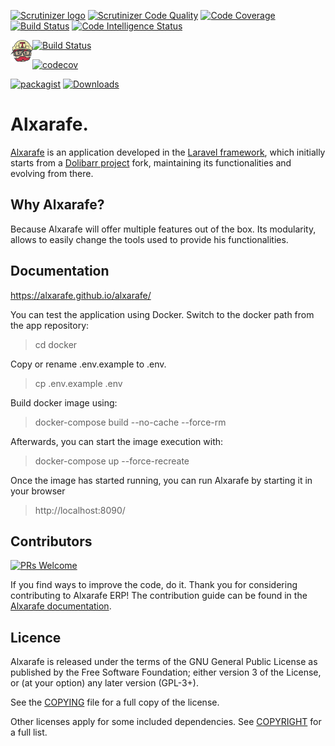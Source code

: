 [![Scrutinizer logo](https://scrutinizer-ci.com/images/logo.png)](https://scrutinizer-ci.com/g/alxarafe/alxarafe/?branch=master)
[![Scrutinizer Code Quality](https://scrutinizer-ci.com/g/alxarafe/alxarafe/badges/quality-score.png?b=master)](https://scrutinizer-ci.com/g/alxarafe/alxarafe/?branch=master)
[![Code Coverage](https://scrutinizer-ci.com/g/alxarafe/alxarafe/badges/coverage.png?b=master)](https://scrutinizer-ci.com/g/alxarafe/alxarafe/?branch=master)
[![Build Status](https://scrutinizer-ci.com/g/alxarafe/alxarafe/badges/build.png?b=master)](https://scrutinizer-ci.com/g/alxarafe/alxarafe/build-status/master)
[![Code Intelligence Status](https://scrutinizer-ci.com/g/alxarafe/alxarafe/badges/code-intelligence.svg?b=master)](https://scrutinizer-ci.com/code-intelligence)

[<img align="left" width="35" height="35" src="https://github.com/alxarafe/alxarafe/blob/master/resources/img/TravisCI-Mascot-1.png">](https://travis-ci.org/alxarafe/alxarafe)
[![Build Status](https://travis-ci.org/alxarafe/alxarafe.svg?branch=master)](https://travis-ci.org/alxarafe/alxarafe)

[![codecov](https://codecov.io/gh/alxarafe/alxarafe/branch/master/graph/badge.svg)](https://codecov.io/gh/alxarafe/alxarafe)

[![packagist](https://img.shields.io/packagist/v/alxarafe/alxarafe.svg)](https://packagist.org/packages/alxarafe/alxarafe)
[![Downloads](https://img.shields.io/packagist/dt/alxarafe/alxarafe.svg)](https://packagist.org/packages/alxarafe/alxarafe)

# Alxarafe.

[Alxarafe](https://alxarafe.com) is an application developed in the [Laravel framework](https://laravel.com/), which initially starts from a [Dolibarr project](https://www.dolibarr.es/) fork, maintaining its functionalities and evolving from there.

## Why Alxarafe?

Because Alxarafe will offer multiple features out of the box.
Its modularity, allows to easily change the tools used to provide his functionalities.

## Documentation

https://alxarafe.github.io/alxarafe/

You can test the application using Docker. Switch to the docker path from the app repository:

>cd docker

Copy or rename .env.example to .env.

>cp .env.example .env

Build docker image using:

>docker-compose build --no-cache --force-rm

Afterwards, you can start the image execution with:

>docker-compose up --force-recreate

Once the image has started running, you can run Alxarafe by starting it in your browser

>http://localhost:8090/

## Contributors

[![PRs Welcome](https://img.shields.io/badge/PRs-welcome-brightgreen.svg)](https://github.com/alxarafe/alxarafe/issues?utf8=✓&q=is%3Aopen%20is%3Aissue)

If you find ways to improve the code, do it.
Thank you for considering contributing to Alxarafe ERP! The contribution guide can be found in the [Alxarafe documentation](https://alxarafe.com/contribution/).

## Licence

Alxarafe is released under the terms of the GNU General Public License as published by the Free Software Foundation; either version 3 of the License, or (at your option) any later version (GPL-3+).

See the [COPYING](https://www.gnu.org/licenses/gpl-3.0.html) file for a full copy of the license.

Other licenses apply for some included dependencies. See [COPYRIGHT](https://gitlab.com/alxarafe-prj/alxarafe/-/blob/master/COPYRIGHT) for a full list.